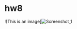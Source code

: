 # hw8

![This is an image]![Screenshot_1](https://user-images.githubusercontent.com/107684179/185780543-64a511d6-96f9-4105-b9d0-3e9ba02a5823.png)
